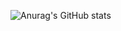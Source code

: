 ![Anurag's GitHub stats](https://github-readme-stats.vercel.app/api?username=ossQB&show_icons=true&theme=radical)
